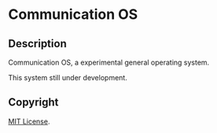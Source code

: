 # Communication OS

## Description

Communication OS, a experimental general operating system.

This system still under development.

## Copyright

[MIT License](COPYRIGHT.txt).

